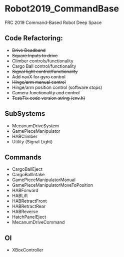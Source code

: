 # Robot2019_CommandBase
FRC 2019 Command-Based Robot Deep Space
## Code Refactoring:
  * ~~Drive Deadband~~
  * ~~Square Inputs to drive~~
  * Climber controls/functionality
  * Cargo Ball control/functionality
  * ~~Signal light control/functionality~~
  * ~~Add navX for gyro control~~
  * ~~Hinge/arm manual control~~
  * Hinge/arm position control (software stops)
  * ~~Camera functionality and control~~
  * ~~Test/Fix code version string (env.h)~~

## SubSystems
  * MecanumDriveSystem
  * GamePieceManipulator
  * HABClimber
  * Utility (Signal Light)

## Commands
 * CargoBallEject
 * CargoBallIntake
 * GamePieceManipulatorManual
 * GamePieceManipulatorMoveToPosition
 * HABForward
 * HABLift
 * HABRetractFront
 * HABRetractRear
 * HABReverse
 * HatchPanelEject
 * MecanumDriveCommand

## OI
 * XBoxController
